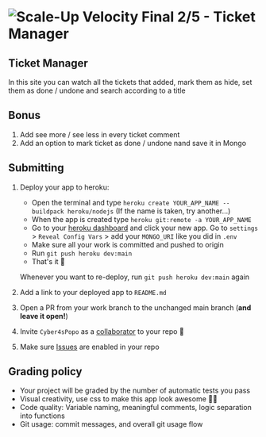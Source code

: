 # ![Scale-Up Velocity](./readme-files/logo-main.png) Final 2/5 - Ticket Manager

## Ticket Manager
In this site you can watch all the tickets that added, mark them as hide, set them as done / undone and search according to a title 

## Bonus

1. Add see more / see less in every ticket comment
2. Add an option to mark ticket as done / undone nand save it in Mongo

## Submitting

1. Deploy your app to heroku:

   - Open the terminal and type `heroku create YOUR_APP_NAME --buildpack heroku/nodejs` (If the name is taken, try another...)
   - When the app is created type `heroku git:remote -a YOUR_APP_NAME`
   - Go to your [heroku dashboard](https://dashboard.heroku.com/apps) and click your new app. Go to `settings` > `Reveal Config Vars` > add your `MONGO_URI` like you did in `.env`
   - Make sure all your work is committed and pushed to origin
   - Run `git push heroku dev:main`
   - That's it 🥳

   Whenever you want to re-deploy, run `git push heroku dev:main` again

1. Add a link to your deployed app to `README.md`
1. Open a PR from your work branch to the unchanged main branch (**and leave it open!**)
1. Invite `Cyber4sPopo` as a [collaborator](https://docs.github.com/en/github/setting-up-and-managing-your-github-user-account/inviting-collaborators-to-a-personal-repository) to your repo 👮
1. Make sure [Issues](https://www.youtube.com/watch?v=vTULg-7xycs) are enabled in your repo

## Grading policy

- Your project will be graded by the number of automatic tests you pass
- Visual creativity, use css to make this app look awesome 💅🏿
- Code quality: Variable naming, meaningful comments, logic separation into functions
- Git usage: commit messages, and overall git usage flow
